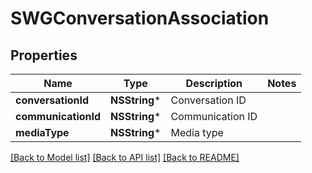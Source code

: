 # SWGConversationAssociation

## Properties
Name | Type | Description | Notes
------------ | ------------- | ------------- | -------------
**conversationId** | **NSString*** | Conversation ID | 
**communicationId** | **NSString*** | Communication ID | 
**mediaType** | **NSString*** | Media type | 

[[Back to Model list]](../README.md#documentation-for-models) [[Back to API list]](../README.md#documentation-for-api-endpoints) [[Back to README]](../README.md)


